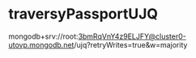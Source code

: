 # traversyPassportUJQ

mongodb+srv://root:3bmRqVnY4z9ELJFY@cluster0-utovp.mongodb.net/ujq?retryWrites=true&w=majority